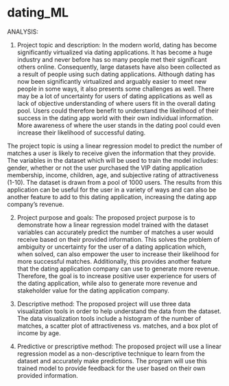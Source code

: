 # dating_ML

ANALYSIS:
1.	Project topic and description:
In the modern world, dating has become significantly virtualized via dating applications. It has become a huge industry and never before has so many people met their significant others online. Consequently, large datasets have also been collected as a result of people using such dating applications. Although dating has now been significantly virtualized and arguably easier to meet new people in some ways, it also presents some challenges as well. There may be a lot of uncertainty for users of dating applications as well as lack of objective understanding of where users fit in the overall dating pool. Users could therefore benefit to understand the likelihood of their success in the dating app world with their own individual information. More awareness of where the user stands in the dating pool could even increase their likelihood of successful dating. 

The project topic is using a linear regression model to predict the number of matches a user is likely to receive given the information that they provide. The variables in the dataset which will be used to train the model includes: gender, whether or not the user purchased the VIP dating application membership, income, children, age, and subjective rating of attractiveness (1-10). The dataset is drawn from a pool of 1000 users. The results from this application can be useful for the user in a variety of ways and can also be another feature to add to this dating application, increasing the dating app company’s revenue. 

2.	Project purpose and goals:
The proposed project purpose is to demonstrate how a linear regression model trained with the dataset variables can accurately predict the number of matches a user would receive based on their provided information. This solves the problem of ambiguity or uncertainty for the user of a dating application which, when solved, can also empower the user to increase their likelihood for more successful matches. Additionally, this provides another feature that the dating application company can use to generate more revenue. Therefore, the goal is to increase positive user experience for users of the dating application, while also to generate more revenue and stakeholder value for the dating application company. 

3.	Descriptive method:
The proposed project will use three data visualization tools in order to help understand the data from the dataset. The data visualization tools include a histogram of the number of matches, a scatter plot of attractiveness vs. matches, and a box plot of income by age. 

4.	Predictive or prescriptive method:
The proposed project will use a linear regression model as a non-descriptive technique to learn from the dataset and accurately make predictions. The program will use this trained model to provide feedback for the user based on their own provided information. 
